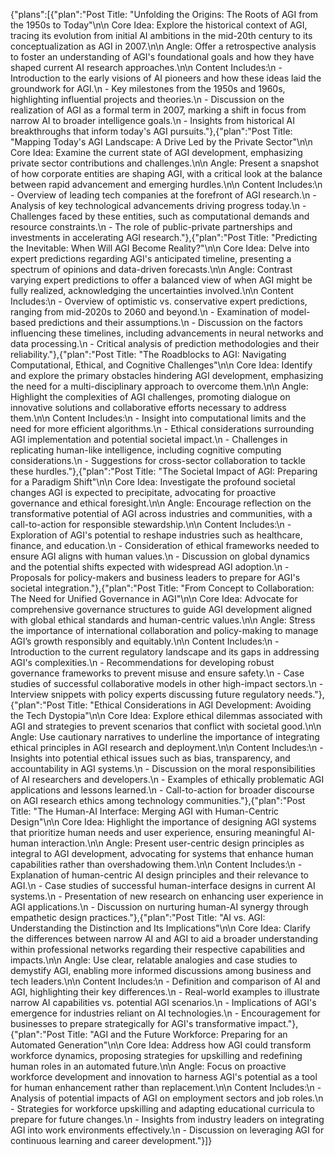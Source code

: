 {"plans":[{"plan":"Post Title: \"Unfolding the Origins: The Roots of AGI from the 1950s to Today\"\n\n   Core Idea: Explore the historical context of AGI, tracing its evolution from initial AI ambitions in the mid-20th century to its conceptualization as AGI in 2007.\n\n   Angle: Offer a retrospective analysis to foster an understanding of AGI's foundational goals and how they have shaped current AI research approaches.\n\n   Content Includes:\n   - Introduction to the early visions of AI pioneers and how these ideas laid the groundwork for AGI.\n   - Key milestones from the 1950s and 1960s, highlighting influential projects and theories.\n   - Discussion on the realization of AGI as a formal term in 2007, marking a shift in focus from narrow AI to broader intelligence goals.\n   - Insights from historical AI breakthroughs that inform today's AGI pursuits."},{"plan":"Post Title: \"Mapping Today's AGI Landscape: A Drive Led by the Private Sector\"\n\n   Core Idea: Examine the current state of AGI development, emphasizing private sector contributions and challenges.\n\n   Angle: Present a snapshot of how corporate entities are shaping AGI, with a critical look at the balance between rapid advancement and emerging hurdles.\n\n   Content Includes:\n   - Overview of leading tech companies at the forefront of AGI research.\n   - Analysis of key technological advancements driving progress today.\n   - Challenges faced by these entities, such as computational demands and resource constraints.\n   - The role of public-private partnerships and investments in accelerating AGI research."},{"plan":"Post Title: \"Predicting the Inevitable: When Will AGI Become Reality?\"\n\n   Core Idea: Delve into expert predictions regarding AGI's anticipated timeline, presenting a spectrum of opinions and data-driven forecasts.\n\n   Angle: Contrast varying expert predictions to offer a balanced view of when AGI might be fully realized, acknowledging the uncertainties involved.\n\n   Content Includes:\n   - Overview of optimistic vs. conservative expert predictions, ranging from mid-2020s to 2060 and beyond.\n   - Examination of model-based predictions and their assumptions.\n   - Discussion on the factors influencing these timelines, including advancements in neural networks and data processing.\n   - Critical analysis of prediction methodologies and their reliability."},{"plan":"Post Title: \"The Roadblocks to AGI: Navigating Computational, Ethical, and Cognitive Challenges\"\n\n   Core Idea: Identify and explore the primary obstacles hindering AGI development, emphasizing the need for a multi-disciplinary approach to overcome them.\n\n   Angle: Highlight the complexities of AGI challenges, promoting dialogue on innovative solutions and collaborative efforts necessary to address them.\n\n   Content Includes:\n   - Insight into computational limits and the need for more efficient algorithms.\n   - Ethical considerations surrounding AGI implementation and potential societal impact.\n   - Challenges in replicating human-like intelligence, including cognitive computing considerations.\n   - Suggestions for cross-sector collaboration to tackle these hurdles."},{"plan":"Post Title: \"The Societal Impact of AGI: Preparing for a Paradigm Shift\"\n\n   Core Idea: Investigate the profound societal changes AGI is expected to precipitate, advocating for proactive governance and ethical foresight.\n\n   Angle: Encourage reflection on the transformative potential of AGI across industries and communities, with a call-to-action for responsible stewardship.\n\n   Content Includes:\n   - Exploration of AGI's potential to reshape industries such as healthcare, finance, and education.\n   - Consideration of ethical frameworks needed to ensure AGI aligns with human values.\n   - Discussion on global dynamics and the potential shifts expected with widespread AGI adoption.\n   - Proposals for policy-makers and business leaders to prepare for AGI's societal integration."},{"plan":"Post Title: \"From Concept to Collaboration: The Need for Unified Governance in AGI\"\n\n   Core Idea: Advocate for comprehensive governance structures to guide AGI development aligned with global ethical standards and human-centric values.\n\n   Angle: Stress the importance of international collaboration and policy-making to manage AGI’s growth responsibly and equitably.\n\n   Content Includes:\n   - Introduction to the current regulatory landscape and its gaps in addressing AGI's complexities.\n   - Recommendations for developing robust governance frameworks to prevent misuse and ensure safety.\n   - Case studies of successful collaborative models in other high-impact sectors.\n   - Interview snippets with policy experts discussing future regulatory needs."},{"plan":"Post Title: \"Ethical Considerations in AGI Development: Avoiding the Tech Dystopia\"\n\n   Core Idea: Explore ethical dilemmas associated with AGI and strategies to prevent scenarios that conflict with societal good.\n\n   Angle: Use cautionary narratives to underline the importance of integrating ethical principles in AGI research and deployment.\n\n   Content Includes:\n   - Insights into potential ethical issues such as bias, transparency, and accountability in AGI systems.\n   - Discussion on the moral responsibilities of AI researchers and developers.\n   - Examples of ethically problematic AGI applications and lessons learned.\n   - Call-to-action for broader discourse on AGI research ethics among technology communities."},{"plan":"Post Title: \"The Human-AI Interface: Merging AGI with Human-Centric Design\"\n\n   Core Idea: Highlight the importance of designing AGI systems that prioritize human needs and user experience, ensuring meaningful AI-human interaction.\n\n   Angle: Present user-centric design principles as integral to AGI development, advocating for systems that enhance human capabilities rather than overshadowing them.\n\n   Content Includes:\n   - Explanation of human-centric AI design principles and their relevance to AGI.\n   - Case studies of successful human-interface designs in current AI systems.\n   - Presentation of new research on enhancing user experience in AGI applications.\n   - Discussion on nurturing human-AI synergy through empathetic design practices."},{"plan":"Post Title: \"AI vs. AGI: Understanding the Distinction and Its Implications\"\n\n   Core Idea: Clarify the differences between narrow AI and AGI to aid a broader understanding within professional networks regarding their respective capabilities and impacts.\n\n   Angle: Use clear, relatable analogies and case studies to demystify AGI, enabling more informed discussions among business and tech leaders.\n\n   Content Includes:\n   - Definition and comparison of AI and AGI, highlighting their key differences.\n   - Real-world examples to illustrate narrow AI capabilities vs. potential AGI scenarios.\n   - Implications of AGI's emergence for industries reliant on AI technologies.\n   - Encouragement for businesses to prepare strategically for AGI's transformative impact."},{"plan":"Post Title: \"AGI and the Future Workforce: Preparing for an Automated Generation\"\n\n    Core Idea: Address how AGI could transform workforce dynamics, proposing strategies for upskilling and redefining human roles in an automated future.\n\n    Angle: Focus on proactive workforce development and innovation to harness AGI's potential as a tool for human enhancement rather than replacement.\n\n    Content Includes:\n    - Analysis of potential impacts of AGI on employment sectors and job roles.\n    - Strategies for workforce upskilling and adapting educational curricula to prepare for future changes.\n    - Insights from industry leaders on integrating AGI into work environments effectively.\n    - Discussion on leveraging AGI for continuous learning and career development."}]}